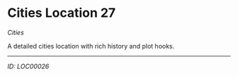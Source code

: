 # Cities Location 27

*Cities*

A detailed cities location with rich history and plot hooks.

---
*ID: LOC00026*